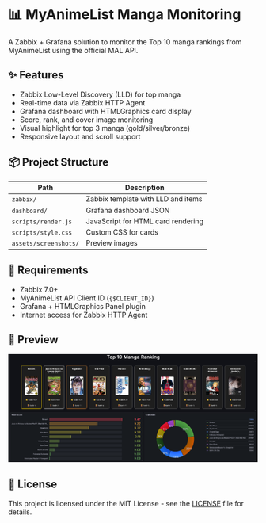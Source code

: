 # 📊 MyAnimeList Manga Monitoring

A Zabbix + Grafana solution to monitor the Top 10 manga rankings from MyAnimeList using the official MAL API.

## ✨ Features

- Zabbix Low-Level Discovery (LLD) for top manga
- Real-time data via Zabbix HTTP Agent
- Grafana dashboard with HTMLGraphics card display
- Score, rank, and cover image monitoring
- Visual highlight for top 3 manga (gold/silver/bronze)
- Responsive layout and scroll support

## 📦 Project Structure

| Path                    | Description                       |
|-------------------------|-----------------------------------|
| `zabbix/`               | Zabbix template with LLD and items |
| `dashboard/`            | Grafana dashboard JSON            |
| `scripts/render.js`     | JavaScript for HTML card rendering |
| `scripts/style.css`     | Custom CSS for cards              |
| `assets/screenshots/`   | Preview images                    |

## 🧰 Requirements

- Zabbix 7.0+
- MyAnimeList API Client ID (`{$CLIENT_ID}`)
- Grafana + HTMLGraphics Panel plugin
- Internet access for Zabbix HTTP Agent

## 📸 Preview

![Preview](assets/screenshots/preview.png)

## 📜 License

This project is licensed under the MIT License - see the [LICENSE](LICENSE) file for details.

